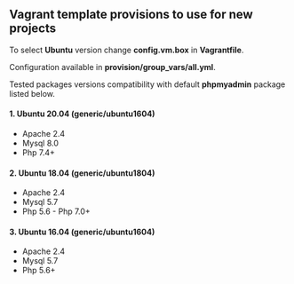 ## Vagrant template provisions to use for new projects

To select **Ubuntu** version change **config.vm.box** in **Vagrantfile**.  

Configuration available in **provision/group_vars/all.yml**.

Tested packages versions compatibility with default **phpmyadmin** package listed below.  

#### 1. Ubuntu 20.04 (generic/ubuntu1604)
* Apache 2.4
* Mysql 8.0
* Php 7.4+

#### 2. Ubuntu 18.04 (generic/ubuntu1804)
* Apache 2.4
* Mysql 5.7
* Php 5.6 - Php 7.0+

#### 3. Ubuntu 16.04 (generic/ubuntu1604)
* Apache 2.4
* Mysql 5.7
* Php 5.6+